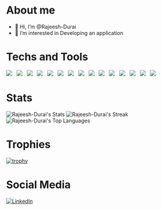 # About me
- 👋 Hi, I’m @Rajeesh-Durai
- 👀 I’m interested in Developing an application

# Techs and Tools
<span>
<img src="https://img.shields.io/badge/C%23-239120?style=for-the-badge&logo=csharp&logoColor=white" /> &nbsp;
<img src="https://img.shields.io/badge/.NET-512BD4?style=for-the-badge&logo=dotnet&logoColor=white" /> &nbsp;
<img src="https://img.shields.io/badge/AngularJS-E23237?style=for-the-badge&logo=angularjs&logoColor=white" /> &nbsp;
<img src="https://img.shields.io/badge/React-20232A?style=for-the-badge&logo=react&logoColor=61DAFB" /> &nbsp;
<img src="https://img.shields.io/badge/Redux-593D88?style=for-the-badge&logo=redux&logoColor=white" /> &nbsp;
<img src="https://img.shields.io/badge/JWT-000000?style=for-the-badge&logo=JSON%20web%20tokens&logoColor=white" /> &nbsp;
<img src="https://img.shields.io/badge/HTML5-E34F26?style=for-the-badge&logo=html5&logoColor=white" /> &nbsp;
<img src="https://img.shields.io/badge/CSS3-1572B6?style=for-the-badge&logo=css3&logoColor=white" /> &nbsp;
<img src= "https://img.shields.io/badge/Bootstrap-563D7C?style=for-the-badge&logo=bootstrap&logoColor=white"/> &nbsp;
<img src="https://img.shields.io/badge/Material%20UI-007FFF?style=for-the-badge&logo=mui&logoColor=white"/> &nbsp;
<img src="https://img.shields.io/badge/TypeScript-007ACC?style=for-the-badge&logo=typescript&logoColor=white" /> &nbsp;
<img src="https://img.shields.io/badge/JavaScript-323330?style=for-the-badge&logo=javascript&logoColor=F7DF1E" /> &nbsp;
<img src="https://img.shields.io/badge/Linux-FCC624?style=for-the-badge&logo=linux&logoColor=black" /> &nbsp;
<img src="https://img.shields.io/badge/VSCode-0078D4?style=for-the-badge&logo=visual%20studio%20code&logoColor=white" /> &nbsp;
<img src="https://img.shields.io/badge/Visual_Studio-5C2D91?style=for-the-badge&logo=visual%20studio&logoColor=white" /> &nbsp;

</span>

# Stats
![Rajeesh-Durai's Stats](https://github-readme-stats.vercel.app/api?username=Rajeesh-Durai&theme=slateorange&show_icons=true&hide_border=true&count_private=true)
![Rajeesh-Durai's Streak](https://github-readme-streak-stats.herokuapp.com/?user=Rajeesh-Durai&theme=slateorange&hide_border=true)
![Rajeesh-Durai's Top Languages](https://github-readme-stats.vercel.app/api/top-langs/?username=Rajeesh-Durai&theme=slateorange&show_icons=true&hide_border=true&layout=compact)

# Trophies
[![trophy](https://github-profile-trophy.vercel.app/?username=Rajeesh-Durai)](https://github.com/ryo-ma/github-profile-trophy)

# Social Media
[![LinkedIn](https://img.shields.io/badge/LinkedIn-0077B5?style=for-the-badge&logo=linkedin&logoColor=white)](https://www.linkedin.com/in/rajeesh-durai)

